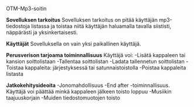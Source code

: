 OTM-Mp3-soitin

**Sovelluksen tarkoitus**
	Sovelluksen tarkoitus on pitää käyttäjän mp3-tiedostoja listassa
	ja toistaa niitä käyttäjän haluamalla tavalla siististi, näppärästi
	ja yksinkertaisesti.

**Käyttäjät**
	Sovelluksella on vain yksi paikallinen käyttäjä.

**Perusverison tarjoama toiminnallisuus**
	Käyttäjä voi:
		-Lisätä kappaleen tai kansion soittolistaan
		-Tallentaa soittolistan
		-Ladata tallennetun soittolistan
		-Toistaa kappaleita: järjestyksessä tai satunnaistoistolla
		-Poistaa kappaleita listasta

**Jatkokehitysideoita**
	-Jonomahdollisuus
	-End after -toiminnallisuus. Käyttäjä voi päättää minkä kappaleen
	 jälkeen toisto loppuu
	-Musiikin taajuuskorjain
	-Muiden tiedostomuotojen toisto
	
